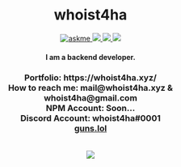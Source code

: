 <div align="center">
  <h1>  whoist4ha  </h1>

<a href="https://discord.com/users/797108592905551943">
<img alt="askme" src="https://img.shields.io/badge/Ask%20me-anything-1abc9c.svg" />
</a>

<a  href="mailto:whoist4ha@gmail.com"> 
<img src="https://img.shields.io/badge/Mail-D14836?logo=gmail&logoColor=white"/>
</a>

 <a href="https://whoist4ha.xyz/">
<img src="https://img.shields.io/badge/Personal-D14836?&logoColor=white&color=yellow"/>
</a>

 <a href="https://whoist4ha.xyz/">
<img src="https://komarev.com/ghpvc/?username=whoist4ha"/>
</a>
<h4>I am a backend developer.</b></h4>
<h3>
Portfolio: https://whoist4ha.xyz/ <br/>
How to reach me: mail@whoist4ha.xyz & whoist4ha@gmail.com <br/>
NPM Account: Soon...  <br/>
Discord Account: whoist4ha#0001 <br/>

<a href="https://guns.lol/whoist4ha">
guns.lol
</a>

</h3>
<br/>
<img src="https://skillicons.dev/icons?i=python,cs,javascript,npm,html,css,nodejs,vscode,discord,lua&theme=dark" />
<br/>
<br/>
